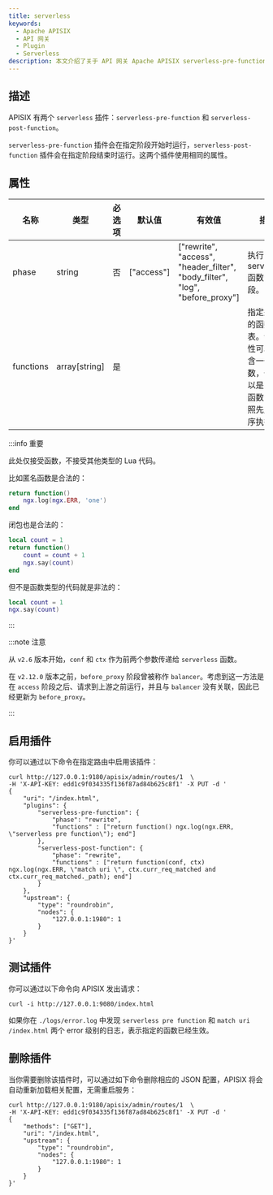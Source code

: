 ```yaml
---
title: serverless
keywords:
  - Apache APISIX
  - API 网关
  - Plugin
  - Serverless
description: 本文介绍了关于 API 网关 Apache APISIX serverless-pre-function 和 serverless-post-function 插件的基本信息及使用方法。
---
```


<!--
#
# Licensed to the Apache Software Foundation (ASF) under one or more
# contributor license agreements.  See the NOTICE file distributed with
# this work for additional information regarding copyright ownership.
# The ASF licenses this file to You under the Apache License, Version 2.0
# (the "License"); you may not use this file except in compliance with
# the License.  You may obtain a copy of the License at
#
#     http://www.apache.org/licenses/LICENSE-2.0
#
# Unless required by applicable law or agreed to in writing, software
# distributed under the License is distributed on an "AS IS" BASIS,
# WITHOUT WARRANTIES OR CONDITIONS OF ANY KIND, either express or implied.
# See the License for the specific language governing permissions and
# limitations under the License.
#
-->

## 描述

APISIX 有两个 `serverless` 插件：`serverless-pre-function` 和 `serverless-post-function`。

`serverless-pre-function` 插件会在指定阶段开始时运行，`serverless-post-function` 插件会在指定阶段结束时运行。这两个插件使用相同的属性。

## 属性

| 名称      | 类型          | 必选项   | 默认值     | 有效值                                                                       | 描述                                                                            |
| --------- | ------------- | ------- | ---------- | ---------------------------------------------------------------------------- | ------------------------------------------------------------------------------ |
| phase     | string        | 否      | ["access"] | ["rewrite", "access", "header_filter", "body_filter", "log", "before_proxy"] | 执行 serverless 函数的阶段。                                                     |
| functions | array[string] | 是      |            |                                                                              | 指定运行的函数列表。该属性可以包含一个函数，也可以是多个函数，按照先后顺序执行。    |

:::info 重要

此处仅接受函数，不接受其他类型的 Lua 代码。

比如匿名函数是合法的：

```lua
return function()
    ngx.log(ngx.ERR, 'one')
end
```

闭包也是合法的：

```lua
local count = 1
return function()
    count = count + 1
    ngx.say(count)
end
```

但不是函数类型的代码就是非法的：

```lua
local count = 1
ngx.say(count)
```

:::

:::note 注意

从 `v2.6` 版本开始，`conf` 和 `ctx` 作为前两个参数传递给 `serverless` 函数。

在 `v2.12.0` 版本之前，`before_proxy` 阶段曾被称作 `balancer`。考虑到这一方法是在 `access` 阶段之后、请求到上游之前运行，并且与 `balancer` 没有关联，因此已经更新为 `before_proxy`。

:::

## 启用插件

你可以通过以下命令在指定路由中启用该插件：

```shell
curl http://127.0.0.1:9180/apisix/admin/routes/1  \
-H 'X-API-KEY: edd1c9f034335f136f87ad84b625c8f1' -X PUT -d '
{
    "uri": "/index.html",
    "plugins": {
        "serverless-pre-function": {
            "phase": "rewrite",
            "functions" : ["return function() ngx.log(ngx.ERR, \"serverless pre function\"); end"]
        },
        "serverless-post-function": {
            "phase": "rewrite",
            "functions" : ["return function(conf, ctx) ngx.log(ngx.ERR, \"match uri \", ctx.curr_req_matched and ctx.curr_req_matched._path); end"]
        }
    },
    "upstream": {
        "type": "roundrobin",
        "nodes": {
            "127.0.0.1:1980": 1
        }
    }
}'
```

## 测试插件

你可以通过以下命令向 APISIX 发出请求：

```shell
curl -i http://127.0.0.1:9080/index.html
```

如果你在 `./logs/error.log` 中发现 `serverless pre function` 和 `match uri /index.html` 两个 error 级别的日志，表示指定的函数已经生效。

## 删除插件

当你需要删除该插件时，可以通过如下命令删除相应的 JSON 配置，APISIX 将会自动重新加载相关配置，无需重启服务：

```shell
curl http://127.0.0.1:9180/apisix/admin/routes/1  \
-H 'X-API-KEY: edd1c9f034335f136f87ad84b625c8f1' -X PUT -d '
{
    "methods": ["GET"],
    "uri": "/index.html",
    "upstream": {
        "type": "roundrobin",
        "nodes": {
            "127.0.0.1:1980": 1
        }
    }
}'
```
